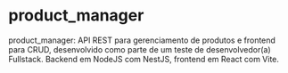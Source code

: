 # product_manager
product_manager: API REST para gerenciamento de produtos e frontend para CRUD, desenvolvido como parte de um teste de desenvolvedor(a) Fullstack. Backend em NodeJS com NestJS, frontend em React com Vite.
